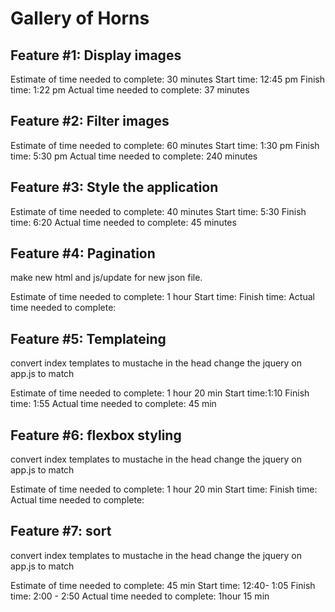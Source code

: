 # Gallery of Horns

## Feature #1: Display images

Estimate of time needed to complete: 30 minutes
Start time: 12:45 pm
Finish time: 1:22 pm
Actual time needed to complete: 37 minutes

## Feature #2: Filter images

Estimate of time needed to complete: 60 minutes
Start time:  1:30 pm
Finish time: 5:30 pm
Actual time needed to complete: 240 minutes

## Feature #3: Style the application

Estimate of time needed to complete: 40 minutes
Start time: 5:30
Finish time: 6:20
Actual time needed to complete: 45 minutes

## Feature #4: Pagination

make new html and js/update for new json file.

Estimate of time needed to complete: 1 hour
Start time:
Finish time:
Actual time needed to complete:

## Feature #5: Templateing

convert index templates to mustache in the head
change the jquery on app.js to match

Estimate of time needed to complete: 1 hour 20 min
Start time:1:10
Finish time: 1:55
Actual time needed to complete: 45 min

## Feature #6: flexbox styling

convert index templates to mustache in the head
change the jquery on app.js to match

Estimate of time needed to complete: 1 hour 20 min
Start time:
Finish time:
Actual time needed to complete:

## Feature #7: sort

convert index templates to mustache in the head
change the jquery on app.js to match

Estimate of time needed to complete: 45 min
Start time: 12:40- 1:05
Finish time: 2:00 - 2:50
Actual time needed to complete: 1hour 15 min
